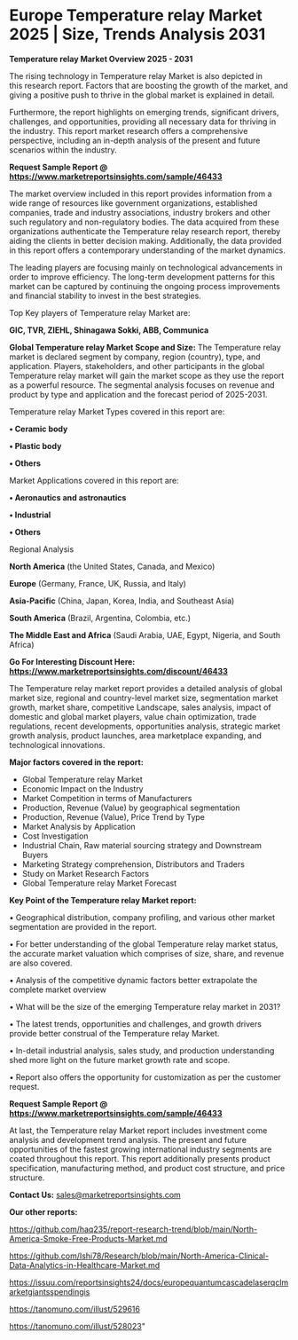 # Europe Temperature relay Market 2025 | Size, Trends Analysis 2031

<Strong> Temperature relay Market Overview 2025 - 2031</strong>

The rising technology in Temperature relay Market is also depicted in this research report. Factors that are boosting the growth of the market, and giving a positive push to thrive in the global market is explained in detail.

Furthermore, the report highlights on emerging trends, significant drivers, challenges, and opportunities, providing all necessary data for thriving in the industry. This report market research offers a comprehensive perspective, including an in-depth analysis of the present and future scenarios within the industry.

<strong>Request Sample Report @ <a href=https://www.marketreportsinsights.com/sample/46433>https://www.marketreportsinsights.com/sample/46433</a></strong>

The market overview included in this report provides information from a wide range of resources like government organizations, established companies, trade and industry associations, industry brokers and other such regulatory and non-regulatory bodies. The data acquired from these organizations authenticate the Temperature relay research report, thereby aiding the clients in better decision making. Additionally, the data provided in this report offers a contemporary understanding of the market dynamics.

The leading players are focusing mainly on technological advancements in order to improve efficiency. The long-term development patterns for this market can be captured by continuing the ongoing process improvements and financial stability to invest in the best strategies.

Top Key players of Temperature relay Market are:

<strong>GIC, TVR, ZIEHL, Shinagawa Sokki, ABB, Communica</strong>

<strong><b>Global Temperature relay Market Scope and Size:</b></strong>
The Temperature relay market is declared segment by company, region (country), type, and application. Players, stakeholders, and other participants in the global Temperature relay market will gain the market scope as they use the report as a powerful resource. The segmental analysis focuses on revenue and product by type and application and the forecast period of 2025-2031.

Temperature relay Market Types covered in this report are:

<strong>•  Ceramic body

•  Plastic body

•  Others</strong>

Market Applications covered in this report are:

<strong>•  Aeronautics and astronautics

•  Industrial

•  Others</strong> 

Regional Analysis

<strong>North America</strong> (the United States, Canada, and Mexico)

<strong>Europe</strong> (Germany, France, UK, Russia, and Italy)

<strong>Asia-Pacific</strong> (China, Japan, Korea, India, and Southeast Asia)

<strong>South America</strong> (Brazil, Argentina, Colombia, etc.)

<strong>The Middle East and Africa</strong> (Saudi Arabia, UAE, Egypt, Nigeria, and South Africa)

<strong>Go For Interesting Discount Here: <a href=https://www.marketreportsinsights.com/discount/46433>https://www.marketreportsinsights.com/discount/46433</a></strong>

The Temperature relay market report provides a detailed analysis of global market size, regional and country-level market size, segmentation market growth, market share, competitive Landscape, sales analysis, impact of domestic and global market players, value chain optimization, trade regulations, recent developments, opportunities analysis, strategic market growth analysis, product launches, area marketplace expanding, and technological innovations.

<strong><b>Major factors covered in the report:</b></strong>
<ul>
  <li>Global Temperature relay Market </li>
  <li>Economic Impact on the Industry</li>
  <li>Market Competition in terms of Manufacturers</li>
  <li>Production, Revenue (Value) by geographical segmentation</li>
  <li>Production, Revenue (Value), Price Trend by Type</li>
  <li>Market Analysis by Application</li>
  <li>Cost Investigation</li>
  <li>Industrial Chain, Raw material sourcing strategy and Downstream Buyers</li>
  <li>Marketing Strategy comprehension, Distributors and Traders</li>
  <li>Study on Market Research Factors</li>
  <li>Global Temperature relay Market Forecast</li>
</ul>

<strong><b>Key Point of the Temperature relay Market report:</b></strong>

• Geographical distribution, company profiling, and various other market segmentation are provided in the report.

• For better understanding of the global Temperature relay market status, the accurate market valuation which comprises of size, share, and revenue are also covered.

• Analysis of the competitive dynamic factors better extrapolate the complete market overview

• What will be the size of the emerging Temperature relay market in 2031?

• The latest trends, opportunities and challenges, and growth drivers provide better construal of the Temperature relay Market.

• In-detail industrial analysis, sales study, and production understanding shed more light on the future market growth rate and scope.

• Report also offers the opportunity for customization as per the customer request.

<strong>Request Sample Report @ <a href=https://www.marketreportsinsights.com/sample/46433>https://www.marketreportsinsights.com/sample/46433</a></strong>

At last, the Temperature relay Market report includes investment come analysis and development trend analysis. The present and future opportunities of the fastest growing international industry segments are coated throughout this report. This report additionally presents product specification, manufacturing method, and product cost structure, and price structure.

<strong>Contact Us:</strong>
sales@marketreportsinsights.com

<strong>Our other reports:</strong>

<a href=https://github.com/haq235/report-research-trend/blob/main/North-America-Smoke-Free-Products-Market.md>https://github.com/haq235/report-research-trend/blob/main/North-America-Smoke-Free-Products-Market.md</a>

<a href=https://github.com/Ishi78/Research/blob/main/North-America-Clinical-Data-Analytics-in-Healthcare-Market.md>https://github.com/Ishi78/Research/blob/main/North-America-Clinical-Data-Analytics-in-Healthcare-Market.md</a>

<a href=https://issuu.com/reportsinsights24/docs/europequantumcascadelaserqclmarketgiantsspendingis>https://issuu.com/reportsinsights24/docs/europequantumcascadelaserqclmarketgiantsspendingis</a>

<a href=https://tanomuno.com/illust/529616>https://tanomuno.com/illust/529616</a>

<a href=https://tanomuno.com/illust/528023>https://tanomuno.com/illust/528023</a>"
